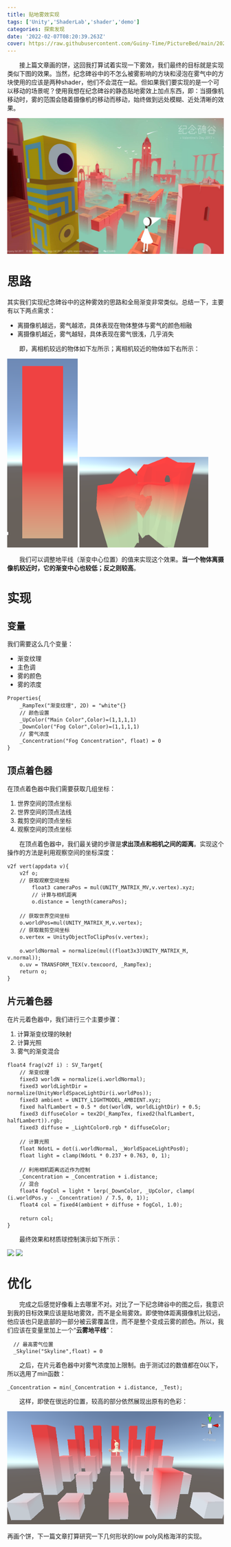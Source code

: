 ```yaml
---
title: 贴地雾效实现
tags: ['Unity','ShaderLab','shader','demo']
categories: 探索发现
date: '2022-02-07T08:20:39.263Z'
cover: https://raw.githubusercontent.com/Guiny-Time/PictureBed/main/20220207004948.png
---
```


&emsp;&emsp;接上篇文章画的饼，这回我打算试着实现一下雾效，我们最终的目标就是实现类似下图的效果。当然，纪念碑谷中的不怎么被雾影响的方块和浸泡在雾气中的方块使用的应该是两种shader，他们不会混在一起。但如果我们要实现的是一个可以移动的场景呢？使用我想在纪念碑谷的静态贴地雾效上加点东西，即：当摄像机移动时，雾的范围会随着摄像机的移动而移动，始终做到远处模糊、近处清晰的效果。

<img src="https://raw.githubusercontent.com/Guiny-Time/PictureBed/main/20220206022120.png"/>

# 思路
其实我们实现纪念碑谷中的这种雾效的思路和全局渐变非常类似。总结一下，主要有以下两点需求：
- 离摄像机越远，雾气越浓，具体表现在物体整体与雾气的颜色相融
- 离摄像机越近，雾气越轻，具体表现在雾气很浅，几乎消失

&emsp;&emsp;即，离相机较远的物体如下左所示；离相机较近的物体如下右所示：

<img src="https://raw.githubusercontent.com/Guiny-Time/PictureBed/main/20220206021225.png" style="display:inline"/> <img src="https://raw.githubusercontent.com/Guiny-Time/PictureBed/main/20220206021327.png" width=300 style="display:inline"/>

&emsp;&emsp;我们可以调整地平线（渐变中心位置）的值来实现这个效果。**当一个物体离摄像机较近时，它的渐变中心也较低；反之则较高**。

# 实现
## 变量
我们需要这么几个变量：
- 渐变纹理
- 主色调
- 雾的颜色
- 雾的浓度

```ShaderLab
Properties{
    _RampTex("渐变纹理", 2D) = "white"{}
    // 颜色设置
    _UpColor("Main Color",Color)=(1,1,1,1)
    _DownColor("Fog Color",Color)=(1,1,1,1)
    // 雾气浓度
    _Concentration("Fog Concentration", float) = 0
}
```

## 顶点着色器
在顶点着色器中我们需要获取几组坐标：
1. 世界空间的顶点坐标
2. 世界空间的顶点法线
3. 裁剪空间的顶点坐标
4. 观察空间的顶点坐标

&emsp;&emsp;在顶点着色器中，我们最关键的步骤是**求出顶点和相机之间的距离**。实现这个操作的方法是利用观察空间的坐标深度：
```ShaderLab
v2f vert(appdata v){
    v2f o;
    // 获取观察空间坐标
		float3 cameraPos = mul(UNITY_MATRIX_MV,v.vertex).xyz;
		// 计算与相机距离
		o.distance = length(cameraPos);
    
    // 获取世界空间坐标
    o.worldPos=mul(UNITY_MATRIX_M,v.vertex);
    // 获取裁剪空间坐标
    o.vertex = UnityObjectToClipPos(v.vertex);

    o.worldNormal = normalize(mul((float3x3)UNITY_MATRIX_M, v.normal));
    o.uv = TRANSFORM_TEX(v.texcoord, _RampTex);
    return o;
}
```

## 片元着色器
在片元着色器中，我们进行三个主要步骤：
1. 计算渐变纹理的映射
2. 计算光照
3. 雾气的渐变混合

```ShaderLab
float4 frag(v2f i) : SV_Target{
    // 渐变纹理
    fixed3 worldN = normalize(i.worldNormal);
    fixed3 worldLightDir = normalize(UnityWorldSpaceLightDir(i.worldPos));
    fixed3 ambient = UNITY_LIGHTMODEL_AMBIENT.xyz;
    fixed halfLambert = 0.5 * dot(worldN, worldLightDir) + 0.5;
    fixed3 diffuseColor = tex2D(_RampTex, fixed2(halfLambert, halfLambert)).rgb;
    fixed3 diffuse = _LightColor0.rgb * diffuseColor;

    // 计算光照
    float NdotL = dot(i.worldNormal, _WorldSpaceLightPos0);
    float light = clamp(NdotL * 0.237 + 0.763, 0, 1);

    // 利用相机距离远近作为控制
    _Concentration = _Concentration + i.distance;
    // 混合
    float4 fogCol = light * lerp(_DownColor, _UpColor, clamp( (i.worldPos.y - _Concentration) / 7.5, 0, 1));
    float4 col = fixed4(ambient + diffuse + fogCol, 1.0);
                
    return col;
}
```

&emsp;&emsp;最终效果和材质球控制演示如下所示：

<img src="https://raw.githubusercontent.com/Guiny-Time/PictureBed/main/%E8%BF%91%E5%9C%B0%E9%9B%BE.gif"/>
<img src="https://raw.githubusercontent.com/Guiny-Time/PictureBed/main/%E8%BF%91%E5%9C%B0%E9%9B%BE%E6%BC%94%E7%A4%BA.gif"/>

# 优化
&emsp;&emsp;完成之后感觉好像看上去哪里不对。对比了一下纪念碑谷中的图之后，我意识到我的目标效果应该是贴地雾效，而不是全局雾效。即使物体距离摄像机比较远，他应该也只是底部的一部分被云雾覆盖住，而不是整个变成云雾的颜色。所以，我们应该在变量里加上一个“**云雾地平线**”：
```ShaderLab
  // 最高雾气位置
  _Skyline("Skyline",float) = 0
```
&emsp;&emsp;之后，在片元着色器中对雾气浓度加上限制。由于测试过的数值都在0以下，所以选用了min函数：
```ShaderLab
_Concentration = min(_Concentration + i.distance, _Test);
```
&emsp;&emsp;这样，即使在很远的位置，较高的部分依然展现出原有的色彩：

<img src="https://raw.githubusercontent.com/Guiny-Time/PictureBed/main/20220207010914.png"/>

再画个饼，下一篇文章打算研究一下几何形状的low poly风格海洋的实现。
